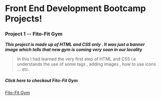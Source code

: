# Front End Development Bootcamp Projects!

### Project 1 -- Fito-Fit Gym

_**This project is made up of HTML and CSS only . It was just a banner image which tells that new gym is coming very soon in our locality**_

> In this I had learned the very first step of HTML and CSS i.e understands the use of some tags , adding images , how to use icons ... etc.

##### _**Click here to checkout Fito-Fit Gym**_

[Fito-Fit Gym](https://kartikey0205.github.io/Frontend-Development-Bootcamp/Project1-Fiti-Fit-Gym/)
